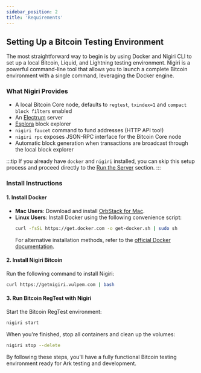 ```yaml
---
sidebar_position: 2
title: 'Requirements'
---
```


## Setting Up a Bitcoin Testing Environment

The most straightforward way to begin is by using Docker and Nigiri CLI to set up a local Bitcoin, Liquid, and Lightning testing environment. Nigiri is a powerful command-line tool that allows you to launch a complete Bitcoin environment with a single command, leveraging the Docker engine.

### What Nigiri Provides

- A local Bitcoin Core node, defaults to `regtest`, `txindex=1` and `compact block filters` enabled
- An [Electrum](https://github.com/blockstream/electrs) server
- [Esplora](https://github.com/blockstream/esplora) block explorer
- `nigiri faucet` command to fund addresses (HTTP API too!)
- `nigiri rpc` exposes JSON-RPC interface for the Bitcoin Core node
- Automatic block generation when transactions are broadcast through the local block explorer

:::tip
If you already have `docker` and `nigiri` installed, you can skip this setup process and proceed directly to the [Run the Server](./server.md) section.
:::

### Install Instructions

#### 1. Install Docker

- **Mac Users**: Download and install [OrbStack for Mac](https://orbstack.dev/).
- **Linux Users**: Install Docker using the following convenience script:
  ```sh
  curl -fsSL https://get.docker.com -o get-docker.sh | sudo sh
  ```
  For alternative installation methods, refer to the [official Docker documentation](https://docs.docker.com/desktop/install/linux-install/).

#### 2. Install Nigiri Bitcoin

Run the following command to install Nigiri:

```sh
curl https://getnigiri.vulpem.com | bash
```

#### 3. Run Bitcoin RegTest with Nigiri

Start the Bitcoin RegTest environment:

```sh
nigiri start
```

When you're finished, stop all containers and clean up the volumes:

```sh
nigiri stop --delete
```

By following these steps, you'll have a fully functional Bitcoin testing environment ready for Ark testing and development.
